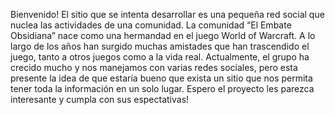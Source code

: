 Bienvenido!
El sitio que se intenta desarrollar es una pequeña red social que nuclea las actividades de una
comunidad.
La comunidad “El Embate Obsidiana” nace como una hermandad en el juego World of Warcraft. 
A lo largo de los años han surgido muchas amistades que han trascendido el juego, tanto 
a otros juegos como a la vida real. Actualmente, el grupo ha crecido mucho y nos manejamos
con varias redes sociales, pero esta presente la idea de que estaría bueno que exista un sitio 
que nos permita tener toda la información en un solo lugar.
Espero el proyecto les parezca interesante y cumpla con sus espectativas!